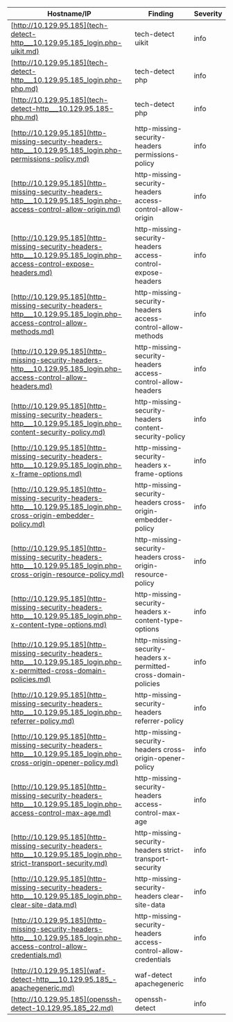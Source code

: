 |Hostname/IP|Finding|Severity|
|-|-|-|
|[http://10.129.95.185](tech-detect-http___10.129.95.185_login.php-uikit.md)|tech-detect uikit|info|
|[http://10.129.95.185](tech-detect-http___10.129.95.185_login.php-php.md)|tech-detect php|info|
|[http://10.129.95.185](tech-detect-http___10.129.95.185-php.md)|tech-detect php|info|
|[http://10.129.95.185](http-missing-security-headers-http___10.129.95.185_login.php-permissions-policy.md)|http-missing-security-headers permissions-policy|info|
|[http://10.129.95.185](http-missing-security-headers-http___10.129.95.185_login.php-access-control-allow-origin.md)|http-missing-security-headers access-control-allow-origin|info|
|[http://10.129.95.185](http-missing-security-headers-http___10.129.95.185_login.php-access-control-expose-headers.md)|http-missing-security-headers access-control-expose-headers|info|
|[http://10.129.95.185](http-missing-security-headers-http___10.129.95.185_login.php-access-control-allow-methods.md)|http-missing-security-headers access-control-allow-methods|info|
|[http://10.129.95.185](http-missing-security-headers-http___10.129.95.185_login.php-access-control-allow-headers.md)|http-missing-security-headers access-control-allow-headers|info|
|[http://10.129.95.185](http-missing-security-headers-http___10.129.95.185_login.php-content-security-policy.md)|http-missing-security-headers content-security-policy|info|
|[http://10.129.95.185](http-missing-security-headers-http___10.129.95.185_login.php-x-frame-options.md)|http-missing-security-headers x-frame-options|info|
|[http://10.129.95.185](http-missing-security-headers-http___10.129.95.185_login.php-cross-origin-embedder-policy.md)|http-missing-security-headers cross-origin-embedder-policy|info|
|[http://10.129.95.185](http-missing-security-headers-http___10.129.95.185_login.php-cross-origin-resource-policy.md)|http-missing-security-headers cross-origin-resource-policy|info|
|[http://10.129.95.185](http-missing-security-headers-http___10.129.95.185_login.php-x-content-type-options.md)|http-missing-security-headers x-content-type-options|info|
|[http://10.129.95.185](http-missing-security-headers-http___10.129.95.185_login.php-x-permitted-cross-domain-policies.md)|http-missing-security-headers x-permitted-cross-domain-policies|info|
|[http://10.129.95.185](http-missing-security-headers-http___10.129.95.185_login.php-referrer-policy.md)|http-missing-security-headers referrer-policy|info|
|[http://10.129.95.185](http-missing-security-headers-http___10.129.95.185_login.php-cross-origin-opener-policy.md)|http-missing-security-headers cross-origin-opener-policy|info|
|[http://10.129.95.185](http-missing-security-headers-http___10.129.95.185_login.php-access-control-max-age.md)|http-missing-security-headers access-control-max-age|info|
|[http://10.129.95.185](http-missing-security-headers-http___10.129.95.185_login.php-strict-transport-security.md)|http-missing-security-headers strict-transport-security|info|
|[http://10.129.95.185](http-missing-security-headers-http___10.129.95.185_login.php-clear-site-data.md)|http-missing-security-headers clear-site-data|info|
|[http://10.129.95.185](http-missing-security-headers-http___10.129.95.185_login.php-access-control-allow-credentials.md)|http-missing-security-headers access-control-allow-credentials|info|
|[http://10.129.95.185](waf-detect-http___10.129.95.185_-apachegeneric.md)|waf-detect apachegeneric|info|
|[http://10.129.95.185](openssh-detect-10.129.95.185_22.md)|openssh-detect |info|
